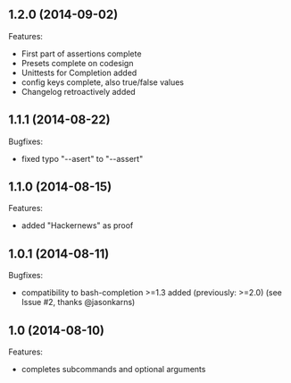 ## 1.2.0 (2014-09-02)

Features:

  - First part of assertions complete
  - Presets complete on codesign
  - Unittests for Completion added
  - config keys complete, also true/false values
  - Changelog retroactively added

## 1.1.1 (2014-08-22)

Bugfixes:

  - fixed typo "--asert" to "--assert"

## 1.1.0 (2014-08-15)

Features:

  - added "Hackernews" as proof

## 1.0.1 (2014-08-11)

Bugfixes:

  - compatibility to bash-completion >=1.3 added (previously: >=2.0) (see Issue #2, thanks @jasonkarns)

## 1.0 (2014-08-10)

Features:

  - completes subcommands and optional arguments
